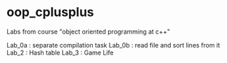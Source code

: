 # oop_cplusplus
Labs from course "object oriented programming at c++"

Lab_0a : separate compilation task
Lab_0b : read file and sort lines from it
Lab_2 : Hash table
Lab_3 : Game Life
